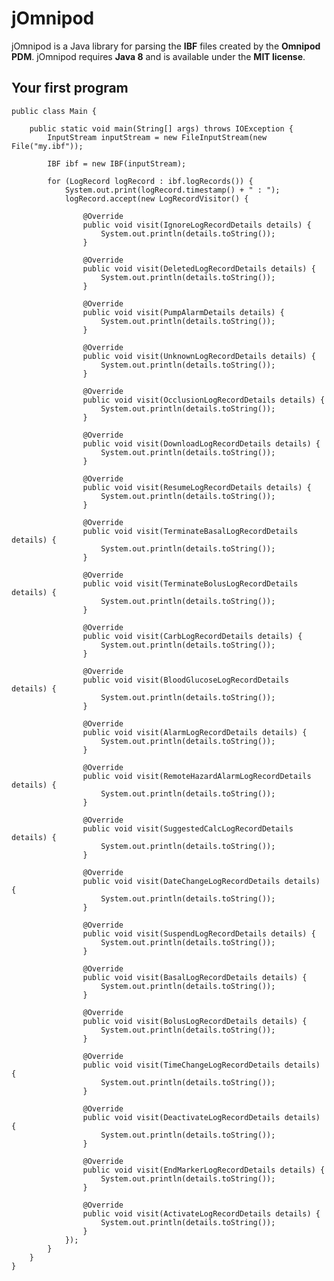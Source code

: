 # jOmnipod

jOmnipod is a Java library for parsing the __IBF__ files created by the __Omnipod PDM__. jOmnipod requires __Java 8__ and is available under the __MIT license__.

## Your first program

	public class Main {

		public static void main(String[] args) throws IOException {
			InputStream inputStream = new FileInputStream(new File("my.ibf"));

			IBF ibf = new IBF(inputStream);

			for (LogRecord logRecord : ibf.logRecords()) {
				System.out.print(logRecord.timestamp() + " : ");
				logRecord.accept(new LogRecordVisitor() {

					@Override
					public void visit(IgnoreLogRecordDetails details) {
						System.out.println(details.toString());
					}

					@Override
					public void visit(DeletedLogRecordDetails details) {
						System.out.println(details.toString());
					}

					@Override
					public void visit(PumpAlarmDetails details) {
						System.out.println(details.toString());
					}

					@Override
					public void visit(UnknownLogRecordDetails details) {
						System.out.println(details.toString());
					}

					@Override
					public void visit(OcclusionLogRecordDetails details) {
						System.out.println(details.toString());
					}

					@Override
					public void visit(DownloadLogRecordDetails details) {
						System.out.println(details.toString());
					}

					@Override
					public void visit(ResumeLogRecordDetails details) {
						System.out.println(details.toString());
					}

					@Override
					public void visit(TerminateBasalLogRecordDetails details) {
						System.out.println(details.toString());
					}

					@Override
					public void visit(TerminateBolusLogRecordDetails details) {
						System.out.println(details.toString());
					}

					@Override
					public void visit(CarbLogRecordDetails details) {
						System.out.println(details.toString());
					}

					@Override
					public void visit(BloodGlucoseLogRecordDetails details) {
						System.out.println(details.toString());
					}

					@Override
					public void visit(AlarmLogRecordDetails details) {
						System.out.println(details.toString());
					}

					@Override
					public void visit(RemoteHazardAlarmLogRecordDetails details) {
						System.out.println(details.toString());
					}

					@Override
					public void visit(SuggestedCalcLogRecordDetails details) {
						System.out.println(details.toString());
					}

					@Override
					public void visit(DateChangeLogRecordDetails details) {
						System.out.println(details.toString());
					}

					@Override
					public void visit(SuspendLogRecordDetails details) {
						System.out.println(details.toString());
					}

					@Override
					public void visit(BasalLogRecordDetails details) {
						System.out.println(details.toString());
					}

					@Override
					public void visit(BolusLogRecordDetails details) {
						System.out.println(details.toString());
					}

					@Override
					public void visit(TimeChangeLogRecordDetails details) {
						System.out.println(details.toString());
					}

					@Override
					public void visit(DeactivateLogRecordDetails details) {
						System.out.println(details.toString());
					}

					@Override
					public void visit(EndMarkerLogRecordDetails details) {
						System.out.println(details.toString());
					}

					@Override
					public void visit(ActivateLogRecordDetails details) {
						System.out.println(details.toString());
					}
				});
			}
		}
	}
